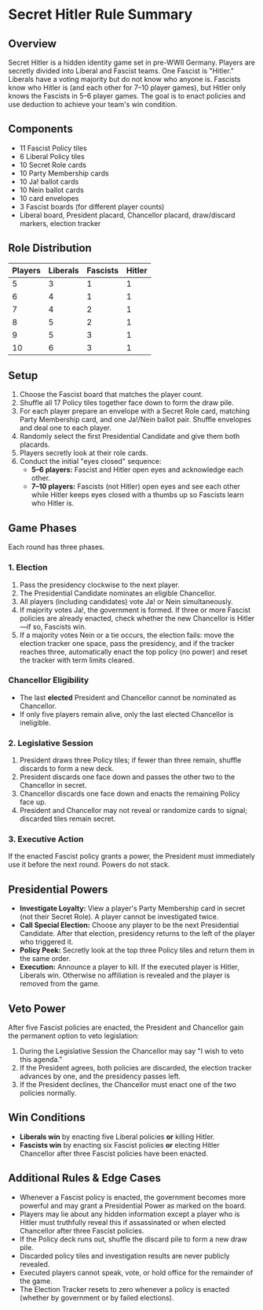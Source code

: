 # Secret Hitler Rule Summary

## Overview
Secret Hitler is a hidden identity game set in pre-WWII Germany. Players are secretly divided into Liberal and Fascist teams. One Fascist is "Hitler." Liberals have a voting majority but do not know who anyone is. Fascists know who Hitler is (and each other for 7–10 player games), but Hitler only knows the Fascists in 5–6 player games. The goal is to enact policies and use deduction to achieve your team's win condition.

## Components
- 11 Fascist Policy tiles
- 6 Liberal Policy tiles
- 10 Secret Role cards
- 10 Party Membership cards
- 10 Ja! ballot cards
- 10 Nein ballot cards
- 10 card envelopes
- 3 Fascist boards (for different player counts)
- Liberal board, President placard, Chancellor placard, draw/discard markers, election tracker

## Role Distribution
| Players | Liberals | Fascists | Hitler |
| ------- | -------- | -------- | ------ |
| 5 | 3 | 1 | 1 |
| 6 | 4 | 1 | 1 |
| 7 | 4 | 2 | 1 |
| 8 | 5 | 2 | 1 |
| 9 | 5 | 3 | 1 |
| 10 | 6 | 3 | 1 |

## Setup
1. Choose the Fascist board that matches the player count.
2. Shuffle all 17 Policy tiles together face down to form the draw pile.
3. For each player prepare an envelope with a Secret Role card, matching Party Membership card, and one Ja!/Nein ballot pair. Shuffle envelopes and deal one to each player.
4. Randomly select the first Presidential Candidate and give them both placards.
5. Players secretly look at their role cards.
6. Conduct the initial "eyes closed" sequence:
   - **5–6 players:** Fascist and Hitler open eyes and acknowledge each other.
   - **7–10 players:** Fascists (not Hitler) open eyes and see each other while Hitler keeps eyes closed with a thumbs up so Fascists learn who Hitler is.

## Game Phases
Each round has three phases.

### 1. Election
1. Pass the presidency clockwise to the next player.
2. The Presidential Candidate nominates an eligible Chancellor.
3. All players (including candidates) vote Ja! or Nein simultaneously.
4. If majority votes Ja!, the government is formed. If three or more Fascist policies are already enacted, check whether the new Chancellor is Hitler—if so, Fascists win.
5. If a majority votes Nein or a tie occurs, the election fails: move the election tracker one space, pass the presidency, and if the tracker reaches three, automatically enact the top policy (no power) and reset the tracker with term limits cleared.

### Chancellor Eligibility
- The last **elected** President and Chancellor cannot be nominated as Chancellor.
- If only five players remain alive, only the last elected Chancellor is ineligible.

### 2. Legislative Session
1. President draws three Policy tiles; if fewer than three remain, shuffle discards to form a new deck.
2. President discards one face down and passes the other two to the Chancellor in secret.
3. Chancellor discards one face down and enacts the remaining Policy face up.
4. President and Chancellor may not reveal or randomize cards to signal; discarded tiles remain secret.

### 3. Executive Action
If the enacted Fascist policy grants a power, the President must immediately use it before the next round. Powers do not stack.

## Presidential Powers
- **Investigate Loyalty:** View a player's Party Membership card in secret (not their Secret Role). A player cannot be investigated twice.
- **Call Special Election:** Choose any player to be the next Presidential Candidate. After that election, presidency returns to the left of the player who triggered it.
- **Policy Peek:** Secretly look at the top three Policy tiles and return them in the same order.
- **Execution:** Announce a player to kill. If the executed player is Hitler, Liberals win. Otherwise no affiliation is revealed and the player is removed from the game.

## Veto Power
After five Fascist policies are enacted, the President and Chancellor gain the permanent option to veto legislation:
1. During the Legislative Session the Chancellor may say "I wish to veto this agenda." 
2. If the President agrees, both policies are discarded, the election tracker advances by one, and the presidency passes left.
3. If the President declines, the Chancellor must enact one of the two policies normally.

## Win Conditions
- **Liberals win** by enacting five Liberal policies **or** killing Hitler.
- **Fascists win** by enacting six Fascist policies **or** electing Hitler Chancellor after three Fascist policies have been enacted.

## Additional Rules & Edge Cases
- Whenever a Fascist policy is enacted, the government becomes more powerful and may grant a Presidential Power as marked on the board.
- Players may lie about any hidden information except a player who is Hitler must truthfully reveal this if assassinated or when elected Chancellor after three Fascist policies.
- If the Policy deck runs out, shuffle the discard pile to form a new draw pile.
- Discarded policy tiles and investigation results are never publicly revealed.
- Executed players cannot speak, vote, or hold office for the remainder of the game.
- The Election Tracker resets to zero whenever a policy is enacted (whether by government or by failed elections).

